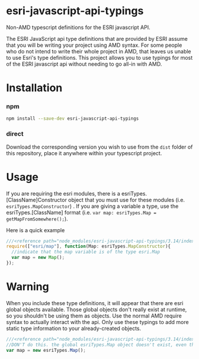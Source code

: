 # esri-javascript-api-typings

Non-AMD typescript definitions for the ESRI javascript API. 

The ESRI JavaScript api type definitions that are provided by ESRI assume that you will be writing your project using AMD syntax. For some people who do not intend to write their whole project in AMD, that leaves us unable to use Esri's type definitions. This project allows you to use typings for most of the ESRI javascript api without needing to go all-in with AMD.

# Installation

### npm
```bash
npm install --save-dev esri-javascript-api-typings
```

### direct
Download the corresponding version you wish to use from the `dist` folder of this repository, place it anywhere within your typescript project.


# Usage

If you are requiring the esri modules, there is a esriTypes.[ClassName]Constructor object that you must use for these modules (i.e. `esriTypes.MapConstructor`) . If you are giving a variable a type, use the esriTypes.[ClassName] format (i.e. `var map: esriTypes.Map = getMapFromSomewhere();`). 

Here is a quick example

```TypeScript
///<reference path="node_modules/esri-javascript-api-typings/3.14/index.d.ts" />
require(["esri/map"], function(Map: esriTypes.MapConstructor){
  //indicate that the map variable is of the type esri.Map
  var map = new Map();
});
```

# Warning

When you include these type definitions, it will appear that there are esri global objects available. Those global objects don't really exist at runtime, so you shouldn't be using them as objects. Use the normal AMD require syntax to actually interact with the api. Only use these typings to add more static type information to your already-created objects.

```TypeScript
///<reference path="node_modules/esri-javascript-api-typings/3.14/index.d.ts" />
//DON'T do this. the global esriTypes.Map object doesn't exist, even though this will not fail compilation.
var map = new esriTypes.Map();

```
